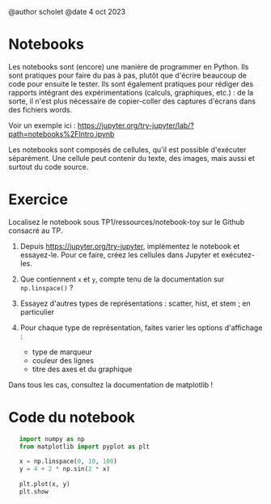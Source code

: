 @author scholet @date 4 oct 2023

# Notebooks

Les notebooks sont (encore) une manière de programmer en Python. Ils sont pratiques pour faire du pas à pas, plutôt que d'écrire beaucoup de code pour ensuite le tester. Ils sont également pratiques pour rédiger des rapports intégrant des expérimentations (calculs, graphiques, etc.) : de la sorte, il n'est plus nécessaire de copier-coller des captures d'écrans dans des fichiers words.

Voir un exemple ici : https://jupyter.org/try-jupyter/lab/?path=notebooks%2FIntro.ipynb

Les notebooks sont composés de cellules, qu'il est possible d'exécuter séparément. Une cellule peut contenir du texte, des images, mais aussi et surtout du code source.

# Exercice

Localisez le notebook sous TP1/ressources/notebook-toy sur le Github consacré au TP.

1. Depuis https://jupyter.org/try-jupyter, implémentez le notebook et essayez-le. Pour ce faire, créez les cellules dans Jupyter et exécutez-les.

2. Que contiennent `x` et `y`, compte tenu de la documentation sur `np.linspace()` ?

3. Essayez d'autres types de représentations : scatter, hist, et stem ; en particulier

4. Pour chaque type de représentation, faites varier les options d'affichage :
   * type de marqueur
   * couleur des lignes
   * titre des axes et du graphique

Dans tous les cas, consultez la documentation de matplotlib !

# Code du notebook

```python
   import numpy as np
   from matplotlib import pyplot as plt
   
   x = np.linspace(0, 10, 100)
   y = 4 + 2 * np.sin(2 * x)
   
   plt.plot(x, y)
   plt.show
```

